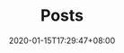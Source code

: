 ---
title: "Posts"
date: 2020-01-15T17:29:47+08:00
description:  写点东西给自己
draft: false
hideToc: false
enableToc: false
enableTocContent: false
tags:
-
---